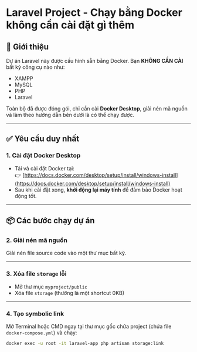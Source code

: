 # Laravel Project - Chạy bằng Docker không cần cài đặt gì thêm

## 🔰 Giới thiệu

Dự án Laravel này được cấu hình sẵn bằng Docker. Bạn **KHÔNG CẦN CÀI** bất kỳ công cụ nào như:
- XAMPP
- MySQL
- PHP
- Laravel

Toàn bộ đã được đóng gói, chỉ cần cài **Docker Desktop**, giải nén mã nguồn và làm theo hướng dẫn bên dưới là có thể chạy được.

---

## ✅ Yêu cầu duy nhất

### 1. Cài đặt Docker Desktop
- Tải và cài đặt Docker tại:  
  👉 [https://docs.docker.com/desktop/setup/install/windows-install](https://docs.docker.com/desktop/setup/install/windows-install)
- Sau khi cài đặt xong, **khởi động lại máy tính** để đảm bảo Docker hoạt động tốt.

---

## 📦 Các bước chạy dự án

### 2. Giải nén mã nguồn

Giải nén file source code vào một thư mục bất kỳ.

---

### 3. Xóa file `storage` lỗi

- Mở thư mục `myproject/public`
- Xóa file `storage` (thường là một shortcut 0KB)

---

### 4. Tạo symbolic link

Mở Terminal hoặc CMD ngay tại thư mục gốc chứa project (chứa file `docker-compose.yml`) và chạy:

```bash
docker exec -u root -it laravel-app php artisan storage:link
